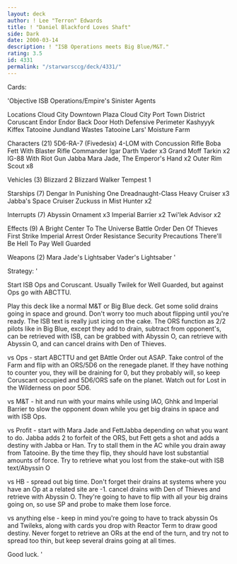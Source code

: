 ```yaml
---
layout: deck
author: ! Lee "Terron" Edwards
title: ! "Daniel Blackford Loves Shaft"
side: Dark
date: 2000-03-14
description: ! "ISB Operations meets Big Blue/M&T."
rating: 3.5
id: 4331
permalink: "/starwarsccg/deck/4331/"
---
```

Cards: 

'Objective
ISB Operations/Empire's Sinister Agents

Locations
Cloud City Downtown Plaza
Cloud City Port Town District
Coruscant
Endor
Endor Back Door
Hoth Defensive Perimeter
Kashyyyk
Kiffex
Tatooine Jundland Wastes
Tatooine Lars' Moisture Farm

Characters (21)
5D6-RA-7 (Fivedesix)
4-LOM with Concussion Rifle
Boba Fett With Blaster Rifle
Commander Igar
Darth Vader  x3
Grand Moff Tarkin  x2
IG-88 With Riot Gun
Jabba
Mara Jade, The Emperor's Hand	x2
Outer Rim Scout  x8

Vehicles (3)
Blizzard 2
Blizzard Walker
Tempest 1

Starships (7)
Dengar In Punishing One
Dreadnaught-Class Heavy Cruiser  x3
Jabba's Space Cruiser
Zuckuss in Mist Hunter	x2

Interrupts (7)
Abyssin Ornament  x3
Imperial Barrier  x2
Twi'lek Advisor  x2

Effects (9)
A Bright Center To The Universe
Battle Order
Den Of Thieves
First Strike
Imperial Arrest Order
Resistance
Security Precautions
There'll Be Hell To Pay
Well Guarded

Weapons (2)
Mara Jade's Lightsaber
Vader's Lightsaber
'

Strategy: '

Start ISB Ops and Coruscant.  Usually Twilek for Well Guarded, but against Ops go with ABCTTU.

Play this deck like a normal M&T or Big Blue deck.	Get some solid drains going in space and ground.  Don't worry too much about flipping until you're ready.  The ISB text is really just icing on the cake.  The ORS function as 2/2 pilots like in Big Blue, except they add to drain, subtract from opponent's, can be retrieved with ISB, can be grabbed with Abyssin O, can retrieve with Abyssin O, and can cancel drains with Den of Thieves.

vs Ops - start ABCTTU and get BAttle Order out ASAP.  Take control of the Farm and flip with an ORS/5D6 on the renegade planet.  If they have nothing to counter you, they will be draining for 0, but they probably will, so keep Coruscant occupied and 5D6/ORS safe on the planet.  Watch out for Lost in the Wilderness on poor 5D6.

vs M&T - hit and run with your mains while using IAO, Ghhk and Imperial Barrier to slow the opponent down while you get big drains in space and with ISB Ops.

vs Profit - start with Mara Jade and FettJabba depending on what you want to do.  Jabba adds 2 to forfeit of the ORS, but Fett gets a shot and adds a destiny with Jabba or Han.  Try to stall them in the AC while you drain away from Tatooine.  By the time they flip, they should have lost substantial amounts of force.  Try to retrieve what you lost from the stake-out with ISB text/Abyssin O

vs HB - spread out big time.  Don't forget their drains at systems where you have an Op at a related site are -1.  cancel drains with Den of Thieves and retrieve with Abyssin O.  They're going to have to flip with all your big drains going on, so use SP and probe to make them lose force.

vs anything else - keep in mind you're going to have to track abyssin Os and Twileks, along with cards you drop with Reactor Term to draw good destiny.  Never forget to retrieve an ORs at the end of the turn, and try not to spread too thin, but keep several drains going at all times.

Good luck. '
